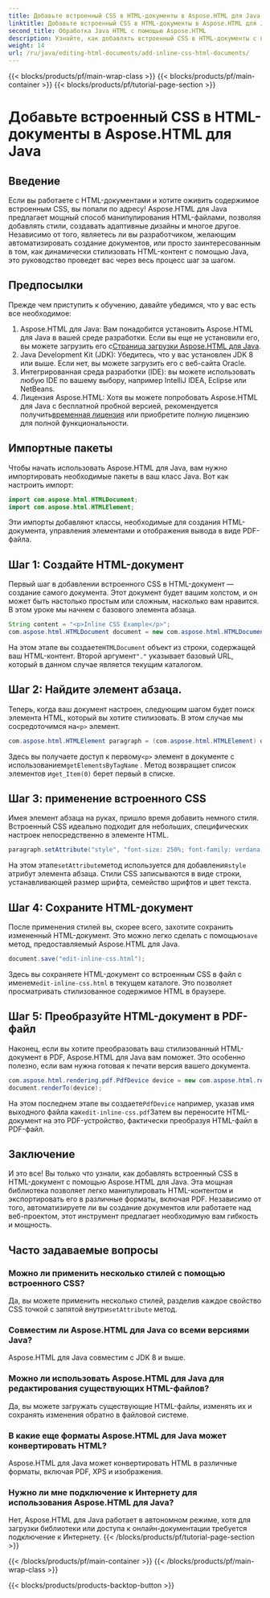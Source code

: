 ```yaml
---
title: Добавьте встроенный CSS в HTML-документы в Aspose.HTML для Java
linktitle: Добавьте встроенный CSS в HTML-документы в Aspose.HTML для Java
second_title: Обработка Java HTML с помощью Aspose.HTML
description: Узнайте, как добавлять встроенный CSS в HTML-документы с помощью Aspose.HTML для Java. Это пошаговое руководство поможет вам стилизовать HTML и с легкостью преобразовать его в PDF.
weight: 14
url: /ru/java/editing-html-documents/add-inline-css-html-documents/
---
```


{{< blocks/products/pf/main-wrap-class >}}
{{< blocks/products/pf/main-container >}}
{{< blocks/products/pf/tutorial-page-section >}}

# Добавьте встроенный CSS в HTML-документы в Aspose.HTML для Java

## Введение
Если вы работаете с HTML-документами и хотите оживить содержимое встроенным CSS, вы попали по адресу! Aspose.HTML для Java предлагает мощный способ манипулирования HTML-файлами, позволяя добавлять стили, создавать адаптивные дизайны и многое другое. Независимо от того, являетесь ли вы разработчиком, желающим автоматизировать создание документов, или просто заинтересованным в том, как динамически стилизовать HTML-контент с помощью Java, это руководство проведет вас через весь процесс шаг за шагом.
## Предпосылки
Прежде чем приступить к обучению, давайте убедимся, что у вас есть все необходимое:
1.  Aspose.HTML для Java: Вам понадобится установить Aspose.HTML для Java в вашей среде разработки. Если вы еще не установили его, вы можете загрузить его с[Страница загрузки Aspose.HTML для Java](https://releases.aspose.com/html/java/).
2. Java Development Kit (JDK): Убедитесь, что у вас установлен JDK 8 или выше. Если нет, вы можете загрузить его с веб-сайта Oracle.
3. Интегрированная среда разработки (IDE): вы можете использовать любую IDE по вашему выбору, например IntelliJ IDEA, Eclipse или NetBeans.
4.  Лицензия Aspose.HTML: Хотя вы можете попробовать Aspose.HTML для Java с бесплатной пробной версией, рекомендуется получить[временная лицензия](https://purchase.aspose.com/temporary-license/) или приобретите полную лицензию для полной функциональности.

## Импортные пакеты
Чтобы начать использовать Aspose.HTML для Java, вам нужно импортировать необходимые пакеты в ваш класс Java. Вот как настроить импорт:
```java
import com.aspose.html.HTMLDocument;
import com.aspose.html.HTMLElement;
```
Эти импорты добавляют классы, необходимые для создания HTML-документа, управления элементами и отображения вывода в виде PDF-файла.
## Шаг 1: Создайте HTML-документ
Первый шаг в добавлении встроенного CSS в HTML-документ — создание самого документа. Этот документ будет вашим холстом, и он может быть настолько простым или сложным, насколько вам нравится. В этом уроке мы начнем с базового элемента абзаца.
```java
String content = "<p>Inline CSS Example</p>";
com.aspose.html.HTMLDocument document = new com.aspose.html.HTMLDocument(content, ".");
```
 На этом этапе вы создаете`HTMLDocument` объект из строки, содержащей ваш HTML-контент. Второй аргумент`"."` указывает базовый URL, который в данном случае является текущим каталогом.
## Шаг 2: Найдите элемент абзаца.
 Теперь, когда ваш документ настроен, следующим шагом будет поиск элемента HTML, который вы хотите стилизовать. В этом случае мы сосредоточимся на`<p>` элемент.
```java
com.aspose.html.HTMLElement paragraph = (com.aspose.html.HTMLElement) document.getElementsByTagName("p").get_Item(0);
```
 Здесь вы получаете доступ к первому`<p>` элемент в документе с использованием`getElementsByTagName` . Метод возвращает список элементов и`get_Item(0)` берет первый в списке.
## Шаг 3: применение встроенного CSS
Имея элемент абзаца на руках, пришло время добавить немного стиля. Встроенный CSS идеально подходит для небольших, специфических настроек непосредственно в элементе HTML.
```java
paragraph.setAttribute("style", "font-size: 250%; font-family: verdana; color: #cd66aa");
```
 На этом этапе`setAttribute`метод используется для добавления`style` атрибут элемента абзаца. Стили CSS записываются в виде строки, устанавливающей размер шрифта, семейство шрифтов и цвет текста.
## Шаг 4: Сохраните HTML-документ
 После применения стилей вы, скорее всего, захотите сохранить измененный HTML-документ. Это можно легко сделать с помощью`save` метод, предоставляемый Aspose.HTML для Java.
```java
document.save("edit-inline-css.html");
```
 Здесь вы сохраняете HTML-документ со встроенным CSS в файл с именем`edit-inline-css.html` в текущем каталоге. Это позволяет просматривать стилизованное содержимое HTML в браузере.
## Шаг 5: Преобразуйте HTML-документ в PDF-файл
Наконец, если вы хотите преобразовать ваш стилизованный HTML-документ в PDF, Aspose.HTML для Java вам поможет. Это особенно полезно, если вам нужна готовая к печати версия вашего документа.
```java
com.aspose.html.rendering.pdf.PdfDevice device = new com.aspose.html.rendering.pdf.PdfDevice("edit-inline-css.pdf");
document.renderTo(device);
```
 На этом последнем этапе вы создаете`PdfDevice` например, указав имя выходного файла как`edit-inline-css.pdf`Затем вы переносите HTML-документ на это PDF-устройство, фактически преобразуя HTML-файл в PDF-файл.

## Заключение
И это все! Вы только что узнали, как добавлять встроенный CSS в HTML-документ с помощью Aspose.HTML для Java. Эта мощная библиотека позволяет легко манипулировать HTML-контентом и экспортировать его в различные форматы, включая PDF. Независимо от того, автоматизируете ли вы создание документов или работаете над веб-проектом, этот инструмент предлагает необходимую вам гибкость и мощность.
## Часто задаваемые вопросы
### Можно ли применить несколько стилей с помощью встроенного CSS?
 Да, вы можете применить несколько стилей, разделив каждое свойство CSS точкой с запятой внутри`setAttribute` метод.
### Совместим ли Aspose.HTML для Java со всеми версиями Java?
Aspose.HTML для Java совместим с JDK 8 и выше.
### Можно ли использовать Aspose.HTML для Java для редактирования существующих HTML-файлов?
Да, вы можете загружать существующие HTML-файлы, изменять их и сохранять изменения обратно в файловой системе.
### В какие еще форматы Aspose.HTML для Java может конвертировать HTML?
Aspose.HTML для Java может конвертировать HTML в различные форматы, включая PDF, XPS и изображения.
### Нужно ли мне подключение к Интернету для использования Aspose.HTML для Java?
Нет, Aspose.HTML для Java работает в автономном режиме, хотя для загрузки библиотеки или доступа к онлайн-документации требуется подключение к Интернету.
{{< /blocks/products/pf/tutorial-page-section >}}

{{< /blocks/products/pf/main-container >}}
{{< /blocks/products/pf/main-wrap-class >}}

{{< blocks/products/products-backtop-button >}}
